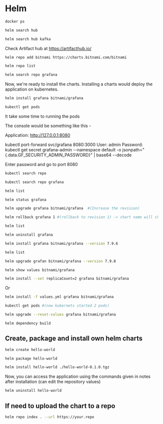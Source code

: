 # Helm

```bash
docker ps
```

```bash
helm search hub 
```

```bash
helm search hub kafka
```

Check Artifact hub at https://artifacthub.io/


```bash
helm repo add bitnami https://charts.bitnami.com/bitnami
```
```bash
helm repo list 
```
```bash
helm search repo grafana
```

Now, we're ready to install the charts. Installing a charts would deploy the application on kubernetes.

```bash
helm install grafana bitnami/grafana
```
```bash
kubectl get pods
```

It take some time to running the pods

The console would be something like this -

Application: http://127.0.0.1:8080

kubectl port-forward svc/grafana 8080:3000
User: admin
Password: kubectl get secret grafana-admin --namespace default -o jsonpath="{.data.GF_SECURITY_ADMIN_PASSWORD}" | base64 --decode

Enter password and go to port 8080

```bash
kubectl search repo 
```
```bash
kubectl search repo grafana
```
```bash
helm list
```
```bash
helm status grafana
```
```bash
helm upgrade grafana bitnami/grafana  #(Increase the revision)
```
```bash
helm rollback grafana 1 #(rollback to revision 1) -> chart name will change to the previous version
```
```bash
helm list
```
```bash
helm uninstall grafana
```
```bash
helm install grafana bitnami/grafana --version 7.9.6
```
```bash
helm list
```
```bash
helm upgrade grafan bitnami/grafana --version 7.9.8
```
```bash
helm show values bitnami/grafana
```
```bash
helm install --set replicaCount=2 grafana bitnami/grafana
```

Or 
```bash
helm install -f values.yml grafana bitnami/grafana
```
```bash
kubectl get pods #(now kubernets started 2 pods)
```

```bash
helm upgrade --reset-values grafana bitnami/grafana
```


```bash
helm dependency build 
```

## Create, package and install own helm charts

```bash
helm create hello-world
```
```bash
helm package hello-world
```
```bash
helm install hello-world ./hello-world-0.1.0.tgz
```

Now, you can access the application using the commands given in notes after installation (can edit the repository values)

```bash
helm uninstall hello-world
```

## If need to upload the chart to a repo

```bash
helm repo index . --url https://your.repo 
```
